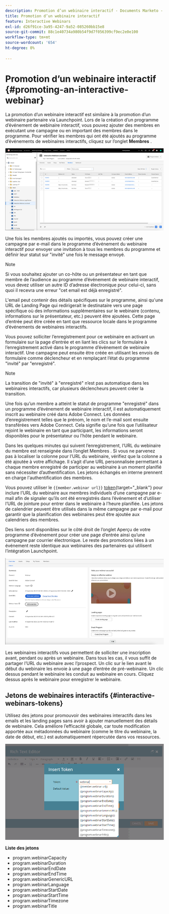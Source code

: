 ```yaml
---
description: Promotion d’un webinaire interactif - Documents Marketo - Documentation du produit
title: Promotion d’un webinaire interactif
feature: Interactive Webinars
exl-id: d26f91ce-3a95-4247-9a52-085260bb15e8
source-git-commit: 88c1e40734a980b54f9d7f056399cf9ec2e0e100
workflow-type: tm+mt
source-wordcount: '654'
ht-degree: 0%

---
```


# Promotion d’un webinaire interactif {#promoting-an-interactive-webinar}

La promotion d’un webinaire interactif est similaire à la promotion d’un webinaire partenaire via Launchpoint. Lors de la création d’un programme d’événement de webinaire interactif, vous pouvez ajouter des membres en exécutant une campagne ou en important des membres dans le programme. Pour vérifier les membres qui ont été ajoutés au programme d’événements de webinaires interactifs, cliquez sur l’onglet **Membres** .

![](assets/promoting-an-interactive-webinar-1.png)

Une fois les membres ajoutés ou importés, vous pouvez créer une campagne par e-mail dans le programme d’événement du webinaire interactif pour envoyer une invitation à tous les membres du programme et définir leur statut sur &quot;invité&quot; une fois le message envoyé.

>[!NOTE]
>
>Si vous souhaitez ajouter un co-hôte ou un présentateur en tant que membre de l’audience au programme d’événement de webinaire interactif, vous devez utiliser un autre ID d’adresse électronique pour celui-ci, sans quoi il recevra une erreur &quot;cet email est déjà enregistré&quot;.

L&#39;email peut contenir des détails spécifiques sur le programme, ainsi qu&#39;une URL de Landing Page qui redirigerait le destinataire vers une page spécifique où des informations supplémentaires sur le webinaire (contenu, informations sur le présentateur, etc.) peuvent être ajoutées. Cette page d’entrée peut être créée en tant que ressource locale dans le programme d’événements de webinaires interactifs.

Vous pouvez solliciter l’enregistrement pour ce webinaire en activant un formulaire sur la page d’entrée et en liant les clics sur le formulaire à l’enregistrement activé dans le programme d’événement de webinaire interactif. Une campagne peut ensuite être créée en utilisant les envois de formulaire comme déclencheur et en remplaçant l’état du programme &quot;invité&quot; par &quot;enregistré&quot;.

>[!NOTE]
>
>La transition de &quot;invité&quot; à &quot;enregistré&quot; n’est pas automatique dans les webinaires interactifs, car plusieurs déclencheurs peuvent créer la transition.

Une fois qu’un membre a atteint le statut de programme &quot;enregistré&quot; dans un programme d’événement de webinaire interactif, il est automatiquement inscrit au webinaire créé dans Adobe Connect. Les données d’enregistrement telles que le prénom, le nom et l’e-mail sont ensuite transférées vers Adobe Connect. Cela signifie qu’une fois que l’utilisateur rejoint le webinaire en tant que participant, les informations seront disponibles pour le présentateur ou l’hôte pendant le webinaire.

Dans les quelques minutes qui suivent l’enregistrement, l’URL du webinaire du membre est renseignée dans l’onglet Membres . Si vous ne parvenez pas à localiser la colonne pour l’URL du webinaire, vérifiez que la colonne a été ajoutée à votre affichage. Il s’agit d’une URL personnalisée permettant à chaque membre enregistré de participer au webinaire à un moment planifié sans nécessiter d’authentification. Les jetons échangés en interne prennent en charge l&#39;authentification des membres.

Vous pouvez utiliser le `{{member.webinar url}}` [token](/help/marketo/product-docs/demand-generation/landing-pages/personalizing-landing-pages/tokens-overview.md){target="_blank"} pour inclure l’URL du webinaire aux membres individuels d’une campagne par e-mail afin de signaler qu’ils ont été enregistrés dans l’événement et d’utiliser l’URL de jointure pour entrer dans le webinaire à l’heure planifiée. Les jetons de calendrier peuvent être utilisés dans la même campagne par e-mail pour garantir que la planification des webinaires peut être ajoutée aux calendriers des membres.

Des liens sont disponibles sur le côté droit de l’onglet Aperçu de votre programme d’événement pour créer une page d’entrée ainsi qu’une campagne par courrier électronique. Le reste des promotions liées à un événement reste identique aux webinaires des partenaires qui utilisent l’intégration Launchpoint.

![](assets/promoting-an-interactive-webinar-2.png)

Les webinaires interactifs vous permettent de solliciter une inscription avant, pendant ou après un webinaire. Dans tous les cas, il vous suffit de partager l’URL du webinaire avec l’prospect. Un clic sur le lien avant le début du webinaire les envoie à une page d’entrée de pré-webinaire. Un clic dessus pendant le webinaire les conduit au webinaire en cours. Cliquez dessus après le webinaire pour enregistrer le webinaire.

## Jetons de webinaires interactifs {#interactive-webinars-tokens}

Utilisez des jetons pour promouvoir des webinaires interactifs dans les emails et les landing pages sans avoir à ajouter manuellement des détails de webinaire. Cela améliore l’efficacité globale, car toute modification apportée aux métadonnées du webinaire (comme le titre du webinaire, la date de début, etc.) est automatiquement répercutée dans vos ressources.

![](assets/promoting-an-interactive-webinar-3.png)

**Liste des jetons**

* program.webinarCapacity
* program.webinarDuration
* program.webinarEndDate
* program.webinarEndTime
* program.webinarGenericURL
* program.webinarLanguage
* program.webinarStartDate
* program.webinarStartTime
* program.webinarTimezone
* program.webinarTitle
